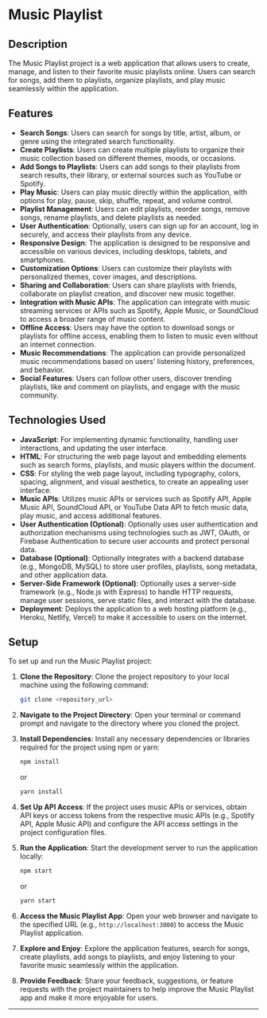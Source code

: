 # Music Playlist

## Description

The Music Playlist project is a web application that allows users to create, manage, and listen to their favorite music playlists online. Users can search for songs, add them to playlists, organize playlists, and play music seamlessly within the application.

## Features

- **Search Songs**: Users can search for songs by title, artist, album, or genre using the integrated search functionality.
- **Create Playlists**: Users can create multiple playlists to organize their music collection based on different themes, moods, or occasions.
- **Add Songs to Playlists**: Users can add songs to their playlists from search results, their library, or external sources such as YouTube or Spotify.
- **Play Music**: Users can play music directly within the application, with options for play, pause, skip, shuffle, repeat, and volume control.
- **Playlist Management**: Users can edit playlists, reorder songs, remove songs, rename playlists, and delete playlists as needed.
- **User Authentication**: Optionally, users can sign up for an account, log in securely, and access their playlists from any device.
- **Responsive Design**: The application is designed to be responsive and accessible on various devices, including desktops, tablets, and smartphones.
- **Customization Options**: Users can customize their playlists with personalized themes, cover images, and descriptions.
- **Sharing and Collaboration**: Users can share playlists with friends, collaborate on playlist creation, and discover new music together.
- **Integration with Music APIs**: The application can integrate with music streaming services or APIs such as Spotify, Apple Music, or SoundCloud to access a broader range of music content.
- **Offline Access**: Users may have the option to download songs or playlists for offline access, enabling them to listen to music even without an internet connection.
- **Music Recommendations**: The application can provide personalized music recommendations based on users' listening history, preferences, and behavior.
- **Social Features**: Users can follow other users, discover trending playlists, like and comment on playlists, and engage with the music community.

## Technologies Used

- **JavaScript**: For implementing dynamic functionality, handling user interactions, and updating the user interface.
- **HTML**: For structuring the web page layout and embedding elements such as search forms, playlists, and music players within the document.
- **CSS**: For styling the web page layout, including typography, colors, spacing, alignment, and visual aesthetics, to create an appealing user interface.
- **Music APIs**: Utilizes music APIs or services such as Spotify API, Apple Music API, SoundCloud API, or YouTube Data API to fetch music data, play music, and access additional features.
- **User Authentication (Optional)**: Optionally uses user authentication and authorization mechanisms using technologies such as JWT, OAuth, or Firebase Authentication to secure user accounts and protect personal data.
- **Database (Optional)**: Optionally integrates with a backend database (e.g., MongoDB, MySQL) to store user profiles, playlists, song metadata, and other application data.
- **Server-Side Framework (Optional)**: Optionally uses a server-side framework (e.g., Node.js with Express) to handle HTTP requests, manage user sessions, serve static files, and interact with the database.
- **Deployment**: Deploys the application to a web hosting platform (e.g., Heroku, Netlify, Vercel) to make it accessible to users on the internet.

## Setup

To set up and run the Music Playlist project:

1. **Clone the Repository**: Clone the project repository to your local machine using the following command:

   ```bash
   git clone <repository_url>
   ```

2. **Navigate to the Project Directory**: Open your terminal or command prompt and navigate to the directory where you cloned the project.

3. **Install Dependencies**: Install any necessary dependencies or libraries required for the project using npm or yarn:

   ```bash
   npm install
   ```

   or

   ```bash
   yarn install
   ```

4. **Set Up API Access**: If the project uses music APIs or services, obtain API keys or access tokens from the respective music APIs (e.g., Spotify API, Apple Music API) and configure the API access settings in the project configuration files.

5. **Run the Application**: Start the development server to run the application locally:

   ```bash
   npm start
   ```

   or

   ```bash
   yarn start
   ```

6. **Access the Music Playlist App**: Open your web browser and navigate to the specified URL (e.g., `http://localhost:3000`) to access the Music Playlist application.

7. **Explore and Enjoy**: Explore the application features, search for songs, create playlists, add songs to playlists, and enjoy listening to your favorite music seamlessly within the application.

8. **Provide Feedback**: Share your feedback, suggestions, or feature requests with the project maintainers to help improve the Music Playlist app and make it more enjoyable for users.

---